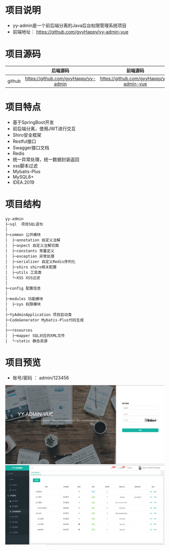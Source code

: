 # 项目说明

- yy-admin是一个前后端分离的Java后台权限管理系统项目
- 前端地址： https://github.com/gyyHappy/yy-admin-vue 

# 项目源码

|        |               后端源码               |                 前端源码                 |
| ------ | :----------------------------------: | :--------------------------------------: |
| github | https://github.com/gyyHappy/yy-admin | https://github.com/gyyHappy/yy-admin-vue |

# 项目特点

- 基于SpringBoot开发
- 前后端分离，使用JWT进行交互
- Shiro安全框架
- Restful接口
- Swagger接口文档
- Redis
- 统一异常处理，统一数据封装返回
- xss脚本过滤
- Mybatis-Plus
- MySQL8+
- IDEA.2019

# 项目结构

```
yy-admin
├─sql  项目SQL语句
│
├─common 公共模块
│  ├─annotation 自定义注解
│  ├─aspect 自定义注解切面
│  ├─constants 常量定义
│  ├─exception 异常处理
│  ├─serializer 自定义Redis序列化
│  ├─shiro shiro相关配置
│  ├─utils 工具类
│  └─XSS XSS过滤
│ 
├─config 配置信息
│ 
├─modules 功能模块
│  ├─sys 权限模块
│ 
├─YyAdminApplication 项目启动类
├─CodeGenerator Mybatis-Plus代码生成
│  
├──resources 
│  ├─mapper SQL对应的XML文件
│  └─static 静态资源
```
# 项目预览
- 账号/密码 ： 
    admin/123456
    
![](https://github.com/gyyHappy/yy-admin/blob/master/src/main/resources/images/1.png?raw=true)
![](https://github.com/gyyHappy/yy-admin/blob/master/src/main/resources/images/2.png?raw=true)
